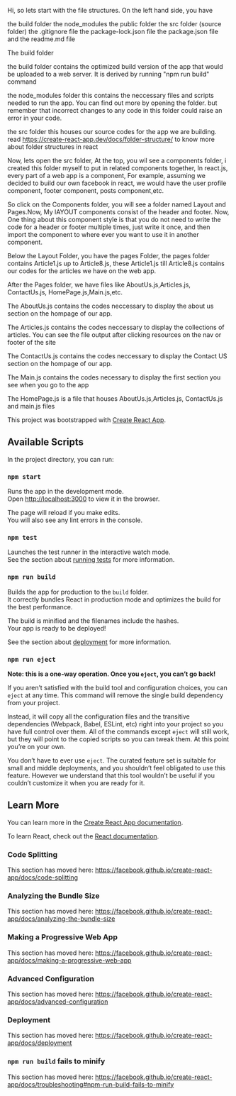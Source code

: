 Hi, so lets start with the file structures.
On the left hand side, you have

the build folder
the node_modules
the public folder
the src folder (source folder)
the .gitignore file
the package-lock.json file
the package.json file
and the readme.md file

The build folder

the build folder contains the optimized build version of the app that would be uploaded to a web server. It is derived by running "npm run build" command

the node_modules folder
this contains the neccessary files and scripts needed to run the app. You can find out more by opening the folder. but remember that incorrect changes to any code in this folder could raise an error in your code.

the src folder
this houses our source codes for the app we are building.
read https://create-react-app.dev/docs/folder-structure/ to know more about folder structures in react

Now, lets open the src folder,
At the top, you wil see a components folder, i created this folder myself to put in related components together, In react.js, every part of a web app is a component, For example, assuming we decided to build our own facebook in react, we would have the user profile component, footer component, posts component,etc.

So click on the Components folder, you will see a folder named Layout and Pages.Now, My lAYOUT components consist of the header and footer. Now, One thing about this component style is that you do not need to write the code for a header or footer multiple times, just write it once, and then import the component to where ever you want to use it in another component.

Below the Layout Folder, you have the pages Folder, the pages folder contains  Article1.js up to Article8.js, these Article1.js till Article8.js contains our codes for the articles we have on the web app.



After the Pages folder, we have files like AboutUs.js,Articles.js, ContactUs.js, HomePage.js,Main.js,etc.

The AboutUs.js contains the codes neccessary to display the about us section on the hompage of our app.

The Articles.js contains the codes neccessary to display the collections of articles. You can see the file output after clicking resources on the nav or footer of the site

The ContactUs.js contains the codes neccessary to display the Contact US section on the hompage of our app.

The Main.js contains the codes necessary to display the first section you see when you go to the app

The HomePage.js is a file that houses AboutUs.js,Articles.js, ContactUs.js and main.js files




This project was bootstrapped with [Create React App](https://github.com/facebook/create-react-app).

## Available Scripts

In the project directory, you can run:

### `npm start`

Runs the app in the development mode.<br>
Open [http://localhost:3000](http://localhost:3000) to view it in the browser.

The page will reload if you make edits.<br>
You will also see any lint errors in the console.

### `npm test`

Launches the test runner in the interactive watch mode.<br>
See the section about [running tests](https://facebook.github.io/create-react-app/docs/running-tests) for more information.

### `npm run build`

Builds the app for production to the `build` folder.<br>
It correctly bundles React in production mode and optimizes the build for the best performance.

The build is minified and the filenames include the hashes.<br>
Your app is ready to be deployed!

See the section about [deployment](https://facebook.github.io/create-react-app/docs/deployment) for more information.

### `npm run eject`

**Note: this is a one-way operation. Once you `eject`, you can’t go back!**

If you aren’t satisfied with the build tool and configuration choices, you can `eject` at any time. This command will remove the single build dependency from your project.

Instead, it will copy all the configuration files and the transitive dependencies (Webpack, Babel, ESLint, etc) right into your project so you have full control over them. All of the commands except `eject` will still work, but they will point to the copied scripts so you can tweak them. At this point you’re on your own.

You don’t have to ever use `eject`. The curated feature set is suitable for small and middle deployments, and you shouldn’t feel obligated to use this feature. However we understand that this tool wouldn’t be useful if you couldn’t customize it when you are ready for it.

## Learn More

You can learn more in the [Create React App documentation](https://facebook.github.io/create-react-app/docs/getting-started).

To learn React, check out the [React documentation](https://reactjs.org/).

### Code Splitting

This section has moved here: https://facebook.github.io/create-react-app/docs/code-splitting

### Analyzing the Bundle Size

This section has moved here: https://facebook.github.io/create-react-app/docs/analyzing-the-bundle-size

### Making a Progressive Web App

This section has moved here: https://facebook.github.io/create-react-app/docs/making-a-progressive-web-app

### Advanced Configuration

This section has moved here: https://facebook.github.io/create-react-app/docs/advanced-configuration

### Deployment

This section has moved here: https://facebook.github.io/create-react-app/docs/deployment

### `npm run build` fails to minify

This section has moved here: https://facebook.github.io/create-react-app/docs/troubleshooting#npm-run-build-fails-to-minify
